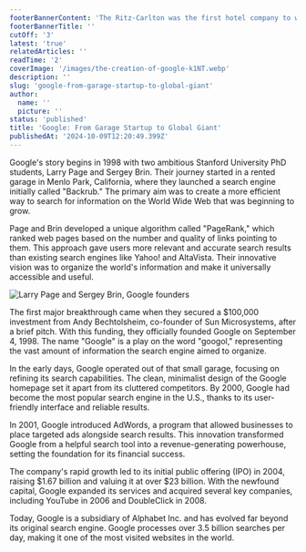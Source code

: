 ```yaml
---
footerBannerContent: 'The Ritz-Carlton was the first hotel company to win the prestigious Malcolm Baldrige National Quality Award in 1992.'
footerBannerTitle: ''
cutOff: '3'
latest: 'true'
relatedArticles: ''
readTime: '2'
coverImage: '/images/the-creation-of-google-k1NT.webp'
description: ''
slug: 'google-from-garage-startup-to-global-giant'
author:
  name: ''
  picture: ''
status: 'published'
title: 'Google: From Garage Startup to Global Giant'
publishedAt: '2024-10-09T12:20:49.399Z'
---
```


Google's story begins in 1998 with two ambitious Stanford University PhD students, Larry Page and Sergey Brin. Their journey started in a rented garage in Menlo Park, California, where they launched a search engine initially called "Backrub." The primary aim was to create a more efficient way to search for information on the World Wide Web that was beginning to grow.

Page and Brin developed a unique algorithm called "PageRank," which ranked web pages based on the number and quality of links pointing to them. This approach gave users more relevant and accurate search results than existing search engines like Yahoo! and AltaVista. Their innovative vision was to organize the world's information and make it universally accessible and useful.

![Larry Page and Sergey Brin, Google founders](/images/the-creation-of-google-M5Nz.webp)

The first major breakthrough came when they secured a $100,000 investment from Andy Bechtolsheim, co-founder of Sun Microsystems, after a brief pitch. With this funding, they officially founded Google on September 4, 1998. The name "Google" is a play on the word "googol," representing the vast amount of information the search engine aimed to organize.

In the early days, Google operated out of that small garage, focusing on refining its search capabilities. The clean, minimalist design of the Google homepage set it apart from its cluttered competitors. By 2000, Google had become the most popular search engine in the U.S., thanks to its user-friendly interface and reliable results. 

In 2001, Google introduced AdWords, a program that allowed businesses to place targeted ads alongside search results. This innovation transformed Google from a helpful search tool into a revenue-generating powerhouse, setting the foundation for its financial success.

The company's rapid growth led to its initial public offering (IPO) in 2004, raising $1.67 billion and valuing it at over $23 billion. With the newfound capital, Google expanded its services and acquired several key companies, including YouTube in 2006 and DoubleClick in 2008.

Today, Google is a subsidiary of Alphabet Inc. and has evolved far beyond its original search engine. Google processes over 3.5 billion searches per day, making it one of the most visited websites in the world.